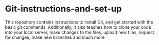 # Git-instructions-and-set-up
This repository contains instructions to install Git, and get started with the basic git commands. Additionally, it also teaches how to clone your code into your local server, make changes to the files, upload new files, request for changes, make new branches and much more
